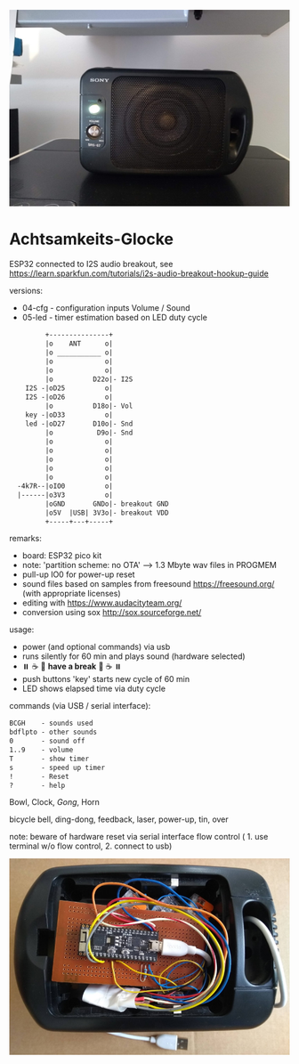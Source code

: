 ![Gong aussen](gong-aussen.jpg)


# Achtsamkeits-Glocke #

ESP32 connected to I2S audio breakout, see https://learn.sparkfun.com/tutorials/i2s-audio-breakout-hookup-guide

versions:
* 04-cfg - configuration inputs Volume / Sound
* 05-led - timer estimation based on LED duty cycle


```
         +---------------+
         |o    ANT      o|
         |o ___________ o|
         |o             o|
         |o             o|
         |o          D22o|- I2S
    I2S -|oD25          o|
    I2S -|oD26          o|
         |o          D18o|- Vol
    key -|oD33          o|
    led -|oD27       D10o|- Snd
         |o           D9o|- Snd
         |o             o|
         |o             o|
         |o             o|
         |o             o|
         |o             o|
  -4k7R--|oIO0          o|
  |------|o3V3          o|
         |oGND       GNDo|- breakout GND
         |o5V  |USB| 3V3o|- breakout VDD
         +-----+---+-----+
```


remarks:
* board: ESP32 pico kit
* note: 'partition scheme: no OTA' --> 1.3 Mbyte wav files in PROGMEM
* pull-up IO0 for power-up reset
* sound files based on samples from freesound https://freesound.org/ (with appropriate licenses)
* editing with https://www.audacityteam.org/
* conversion using sox http://sox.sourceforge.net/


usage:
* power (and optional commands) via usb
* runs silently for 60 min and plays sound (hardware selected)
* ⏸️ ☕ 🧘 __have a break__ 🧘 ☕ ⏸️ 
* push buttons 'key' starts new cycle of 60 min
* LED shows elapsed time via duty cycle


commands (via USB / serial interface):
```
BCGH    - sounds used
bdflpto - other sounds
0       - sound off
1..9    - volume
T       - show timer
s       - speed up timer
!       - Reset
?       - help
```
Bowl, Clock, _Gong_, Horn

bicycle bell, ding-dong, feedback, laser, power-up, tin, over

note: beware of hardware reset via serial interface flow control ( 1. use terminal w/o flow control, 2. connect to usb)


![Gong innen](gong-innen.jpg)
